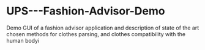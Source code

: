 # UPS---Fashion-Advisor-Demo
Demo GUI of a fashion advisor application and description of state of the art chosen methods for clothes parsing, and clothes compatibility with the human bodyi
